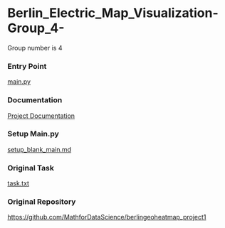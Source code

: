 # Berlin_Electric_Map_Visualization-Group_4-
Group number is 4

### Entry Point
[main.py](main.py)

### Documentation
[Project Documentation](Documenation(structure_of_the_program).pdf)

### Setup Main.py
[setup_blank_main.md](setup_blank_main.md)

### Original Task
[task.txt](task.txt)

### Original Repository
https://github.com/MathforDataScience/berlingeoheatmap_project1
